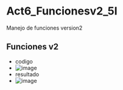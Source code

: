 # Act6_Funcionesv2_5I
Manejo de funciones version2
## Funciones v2
- codigo
- ![image](https://github.com/user-attachments/assets/161d6f87-09e5-4a07-b290-615e36b117eb)
- resultado
- ![image](https://github.com/user-attachments/assets/855952c8-9def-470f-b574-36c20b8f4cd9)

